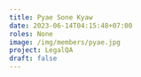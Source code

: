 ```yaml
---
title: Pyae Sone Kyaw
date: 2023-06-14T04:15:48+07:00
roles: None
image: /img/members/pyae.jpg
project: LegalQA
draft: false
---
```



